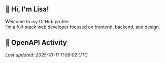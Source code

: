 ## 👋 Hi, I'm Lisa!

Welcome to my GitHub profile.  
I’m a full-stack web developer focused on frontend, backend, and design.

## 📢 OpenAPI Activity
<!--ACTIVITY_START-->

_Last updated: 2025-10-11 11:59:02 UTC_
<!--ACTIVITY_END-->


<!--
**hsyeun/hsyeun** is a ✨ _special_ ✨ repository because its `README.md` (this file) appears on your GitHub profile.

Here are some ideas to get you started:

- 🔭 I’m currently working on ...
- 🌱 I’m currently learning ...
- 👯 I’m looking to collaborate on ...
- 🤔 I’m looking for help with ...
- 💬 Ask me about ...
- 📫 How to reach me: ...
- 😄 Pronouns: ...
- ⚡ Fun fact: ...
-->
